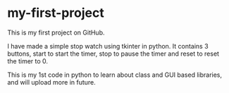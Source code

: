 # my-first-project
This is my first project on GitHub.

I have made a simple stop watch using tkinter in python. It contains 3 buttons, start to start the timer, stop to pause the timer and reset to reset the timer to 0.

This is my 1st code in python to learn about class and GUI based libraries, and will upload more in future.
